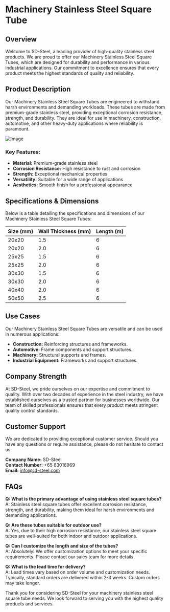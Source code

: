 # Machinery Stainless Steel Square Tube

## Overview
Welcome to SD-Steel, a leading provider of high-quality stainless steel products. We are proud to offer our Machinery Stainless Steel Square Tubes, which are designed for durability and performance in various industrial applications. Our commitment to excellence ensures that every product meets the highest standards of quality and reliability.

## Product Description
Our Machinery Stainless Steel Square Tubes are engineered to withstand harsh environments and demanding workloads. These tubes are made from premium-grade stainless steel, providing exceptional corrosion resistance, strength, and durability. They are ideal for use in machinery, construction, automotive, and other heavy-duty applications where reliability is paramount.

![Image](https://github.com/user-attachments/assets/2567258e-e124-4816-932d-1809bd27ef0b)

### Key Features:
- **Material:** Premium-grade stainless steel
- **Corrosion Resistance:** High resistance to rust and corrosion
- **Strength:** Exceptional mechanical properties
- **Versatility:** Suitable for a wide range of applications
- **Aesthetics:** Smooth finish for a professional appearance

## Specifications & Dimensions
Below is a table detailing the specifications and dimensions of our Machinery Stainless Steel Square Tubes:

| Size (mm) | Wall Thickness (mm) | Length (m) |
|-----------|---------------------|------------|
| 20x20     | 1.5                 | 6          |
| 20x20     | 2.0                 | 6          |
| 25x25     | 1.5                 | 6          |
| 25x25     | 2.0                 | 6          |
| 30x30     | 1.5                 | 6          |
| 30x30     | 2.0                 | 6          |
| 40x40     | 2.0                 | 6          |
| 50x50     | 2.5                 | 6          |

## Use Cases
Our Machinery Stainless Steel Square Tubes are versatile and can be used in numerous applications:

- **Construction:** Reinforcing structures and frameworks.
- **Automotive:** Frame components and support structures.
- **Machinery:** Structural supports and frames.
- **Industrial Equipment:** Frameworks and support structures.

## Company Strength
At SD-Steel, we pride ourselves on our expertise and commitment to quality. With over two decades of experience in the steel industry, we have established ourselves as a trusted partner for businesses worldwide. Our team of skilled professionals ensures that every product meets stringent quality control standards.

## Customer Support
We are dedicated to providing exceptional customer service. Should you have any questions or require assistance, please do not hesitate to contact us:

**Company Name:** SD-Steel  
**Contact Number:** +65 83016969  
**Email:** info@sd-steel.com

## FAQs
**Q: What is the primary advantage of using stainless steel square tubes?**  
A: Stainless steel square tubes offer excellent corrosion resistance, strength, and durability, making them ideal for harsh environments and demanding applications.

**Q: Are these tubes suitable for outdoor use?**  
A: Yes, due to their high corrosion resistance, our stainless steel square tubes are well-suited for both indoor and outdoor applications.

**Q: Can I customize the length and size of the tubes?**  
A: Absolutely! We offer customization options to meet your specific requirements. Please contact our sales team for more details.

**Q: What is the lead time for delivery?**  
A: Lead times vary based on order volume and customization needs. Typically, standard orders are delivered within 2-3 weeks. Custom orders may take longer.

Thank you for considering SD-Steel for your machinery stainless steel square tube needs. We look forward to serving you with the highest quality products and services.